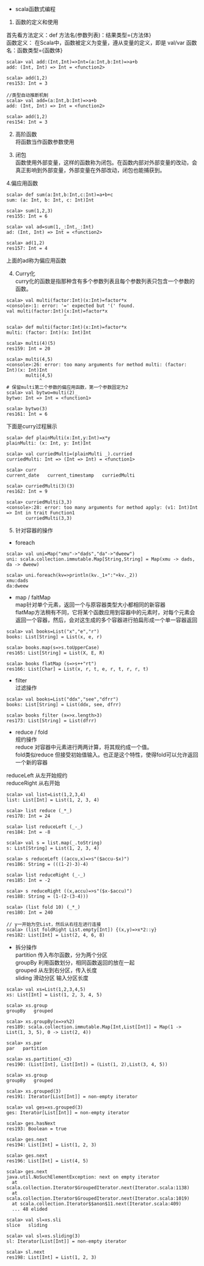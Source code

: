 * scala函数式编程  

1. 函数的定义和使用  

首先看方法定义：def 方法名(参数列表)：结果类型={方法体}  
函数定义： 在Scala中，函数被定义为变量，遵从变量的定义，即是 val/var 函数名：函数类型={函数体}  

```
scala> val add:(Int,Int)=>Int=(a:Int,b:Int)=>a+b  
add: (Int, Int) => Int = <function2>  

scala> add(1,2)  
res153: Int = 3  

//类型自动推断机制  
scala> val add=(a:Int,b:Int)=>a+b  
add: (Int, Int) => Int = <function2>  

scala> add(1,2)  
res154: Int = 3  

```

2. 高阶函数  
将函数当作函数参数使用  

3. 闭包  
函数使用外部变量，这样的函数称为闭包。在函数内部对外部变量的改动，会真正影响到外部变量，外部变量在外部改动，闭包也能捕获到。  

4.偏应用函数  
```
scala> def sum(a:Int,b:Int,c:Int)=a+b+c
sum: (a: Int, b: Int, c: Int)Int

scala> sum(1,2,3)
res155: Int = 6

scala> val ad=sum(1,_:Int,_:Int)
ad: (Int, Int) => Int = <function2>

scala> ad(1,2)
res157: Int = 4

```
上面的ad称为偏应用函数  

4. Curry化  
curry化的函数是指那种含有多个参数列表且每个参数列表只包含一个参数的函数。  
```
scala> val multi(factor:Int)(x:Int)=factor*x
<console>:1: error: '=' expected but '(' found.
val multi(factor:Int)(x:Int)=factor*x
                     ^

scala> def multi(factor:Int)(x:Int)=factor*x
multi: (factor: Int)(x: Int)Int

scala> multi(4)(5)
res159: Int = 20

scala> multi(4,5)
<console>:26: error: too many arguments for method multi: (factor: Int)(x: Int)Int
       multi(4,5)
            ^
# 保留multi第二个参数的偏应用函数，第一个参数固定为2
scala> val bytwo=multi(2)_
bytwo: Int => Int = <function1>

scala> bytwo(3)
res161: Int = 6
```

下面是curry过程展示  

```
scala> def plainMulti(x:Int,y:Int)=x*y
plainMulti: (x: Int, y: Int)Int

scala> val curriedMulti=(plainMulti _).curried
curriedMulti: Int => (Int => Int) = <function1>

scala> curr
current_date   current_timestamp   curriedMulti

scala> curriedMulti(3)(3)
res162: Int = 9

scala> curriedMulti(3,3)
<console>:28: error: too many arguments for method apply: (v1: Int)Int => Int in trait Function1
       curriedMulti(3,3)

```

5. 针对容器的操作  

* foreach  
```
scala> val uni=Map("xmu"->"dads","da"->"dweew")
uni: scala.collection.immutable.Map[String,String] = Map(xmu -> dads, da -> dweew)

scala> uni.foreach(kv=>println(kv._1+":"+kv._2))
xmu:dads
da:dweew
```

* map / faltMap  
map针对单个元素，返回一个与原容器类型大小都相同的新容器  
flatMap方法稍有不同，它将某个函数应用到容器中的元素时，对每个元素会返回一个容器，然后，会对这生成的多个容器进行拍扁形成一个单一容器返回  
```
scala> val books=List("x","e","r")
books: List[String] = List(x, e, r)

scala> books.map(s=>s.toUpperCase)
res165: List[String] = List(X, E, R)

scala> books flatMap (s=>s++"rt")
res166: List[Char] = List(x, r, t, e, r, t, r, r, t)
```

* filter  
过滤操作  
```
scala> val books=List("ddx","see","dfrr")
books: List[String] = List(ddx, see, dfrr)

scala> books filter (x=>x.length>3)
res173: List[String] = List(dfrr)

```
* reduce / fold  
规约操作  
reduce 对容器中元素进行两两计算，将其规约成一个值。  
fold类似reduce 但接受初始值输入。也正是这个特性，使得fold可以允许返回一个新的容器  

reduceLeft  从左开始规约  
reduceRight  从右开始
```
scala> val list=List(1,2,3,4)
list: List[Int] = List(1, 2, 3, 4)

scala> list reduce (_*_)
res178: Int = 24

scala> list reduceLeft (_-_)
res184: Int = -8

scala> val s = list.map(_.toString)
s: List[String] = List(1, 2, 3, 4)

scala> s reduceLeft ((accu,x)=>s"($accu-$x)")
res186: String = (((1-2)-3)-4)

scala> list reduceRight (_-_)
res185: Int = -2

scala> s reduceRight ((x,accu)=>s"($x-$accu)")
res188: String = (1-(2-(3-4)))
                
scala> (list fold 10) (_*_)
res180: Int = 240

// y一开始为空List，然后从右往左进行连接
scala> (list foldRight List.empty[Int]) {(x,y)=>x*2::y}
res182: List[Int] = List(2, 4, 6, 8)

```

* 拆分操作  
partition 传入布尔函数，分为两个分区  
groupBy  利用函数划分，相同函数返回的放在一起  
grouped  从左到右分区，传入长度  
sliding  滑动分区 输入分区长度  

```
scala> val xs=List(1,2,3,4,5)
xs: List[Int] = List(1, 2, 3, 4, 5)

scala> xs.group
groupBy   grouped

scala> xs.groupBy(x=>x%2)
res189: scala.collection.immutable.Map[Int,List[Int]] = Map(1 -> List(1, 3, 5), 0 -> List(2, 4))

scala> xs.par
par   partition

scala> xs.partition(_<3)
res190: (List[Int], List[Int]) = (List(1, 2),List(3, 4, 5))

scala> xs.group
groupBy   grouped

scala> xs.grouped(3)
res191: Iterator[List[Int]] = non-empty iterator

scala> val ges=xs.grouped(3)
ges: Iterator[List[Int]] = non-empty iterator

scala> ges.hasNext
res193: Boolean = true

scala> ges.next
res194: List[Int] = List(1, 2, 3)

scala> ges.next
res196: List[Int] = List(4, 5)

scala> ges.next
java.util.NoSuchElementException: next on empty iterator
  at scala.collection.Iterator$GroupedIterator.next(Iterator.scala:1138)
  at scala.collection.Iterator$GroupedIterator.next(Iterator.scala:1019)
  at scala.collection.Iterator$$anon$11.next(Iterator.scala:409)
  ... 48 elided

scala> val sl=xs.sli
slice   sliding

scala> val sl=xs.sliding(3)
sl: Iterator[List[Int]] = non-empty iterator

scala> sl.next
res198: List[Int] = List(1, 2, 3)

```




